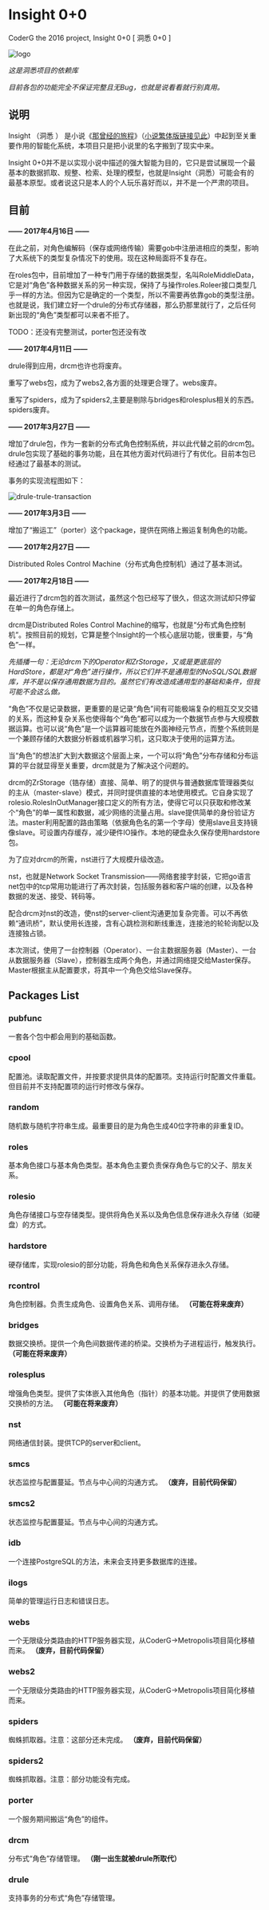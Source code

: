 # Insight 0+0

CoderG the 2016 project, Insight 0+0 [ 洞悉 0+0 ]

![logo](doc/logo.png)

*这是洞悉项目的依赖库*

*目前各包的功能完全不保证完整且无Bug，也就是说看看就行别真用。*

## 说明

Insight （洞悉 ） 是小说《[那曾经的旅程](http://hareading.com/books?bookId=1461)》（[小说繁体版链接见此](http://hareading.com/books?bookId=1461)）中起到至关重要作用的智能化系统，本项目只是把小说里的名字搬到了现实中来。

Insight 0+0并不是以实现小说中描述的强大智能为目的，它只是尝试展现一个最基本的数据抓取、规整、检索、处理的模型，也就是Insight（洞悉）可能会有的最基本原型。或者说这只是本人的个人玩乐喜好而以，并不是一个严肃的项目。

## 目前

**—— 2017年4月16日 ——**

在此之前，对角色编解码（保存或网络传输）需要gob中注册进相应的类型，影响了大系统下的类型复杂情况下的使用。现在这种局面将不复存在。

在roles包中，目前增加了一种专门用于存储的数据类型，名叫RoleMiddleData，它是对“角色”各种数据关系的另一种实现，保持了与操作roles.Roleer接口类型几乎一样的方法。但因为它是确定的一个类型，所以不需要再依靠gob的类型注册。也就是说，我们建立好一个drule的分布式存储器，那么扔那里就行了，之后任何新出现的“角色”类型都可以来者不拒了。

TODO：还没有完整测试，porter包还没有改

**—— 2017年4月11日 ——**

drule得到应用，drcm也许也将废弃。

重写了webs包，成为了webs2,各方面的处理更合理了。webs废弃。

重写了spiders，成为了spiders2,主要是剔除与bridges和rolesplus相关的东西。spiders废弃。

**—— 2017年3月27日 ——**

增加了drule包，作为一套新的分布式角色控制系统，并以此代替之前的drcm包。drule包实现了基础的事务功能，且在其他方面对代码进行了有优化。目前本包已经通过了最基本的测试。

事务的实现流程图如下：

![drule-trule-transaction](doc/drule-trule-transaction.png)


**—— 2017年3月3日 ——**

增加了“搬运工”（porter）这个package，提供在网络上搬运复制角色的功能。

**—— 2017年2月27日 ——**

Distributed Roles Control Machine（分布式角色控制机）通过了基本测试。

**—— 2017年2月18日 ——**

最近进行了drcm包的首次测试，虽然这个包已经写了很久，但这次测试却只停留在单一的角色存储上。

drcm是Distributed Roles Control Machine的缩写，也就是“分布式角色控制机”。按照目前的规划，它算是整个Insight的一个核心底层功能，很重要，与“角色”一样。

*先插播一句：无论drcm下的Operator和ZrStorage，又或是更底层的HardStore，都是对“角色”进行操作，所以它们并不是通用型的NoSQL/SQL数据库，并不是以保存通用数据为目的。虽然它们有改造成通用型的基础和条件，但我可能不会这么做。*

“角色”不仅是记录数据，更重要的是记录“角色”间有可能极端复杂的相互交叉交错的关系，而这种复杂关系也使得每个“角色”都可以成为一个数据节点参与大规模数据运算。也可以说“角色”是一个运算器可能放在外面神经元节点，而整个系统则是一个兼顾存储的大数据分析器或机器学习机，这只取决于使用的运算方法。

当“角色”的想法扩大到大数据这个层面上来，一个可以将“角色”分布存储和分布运算的平台就显得至关重要，drcm就是为了解决这个问题的。

drcm的ZrStorage（锆存储）直接、简单、明了的提供与普通数据库管理器类似的主从（master-slave）模式，并同时提供直接的本地使用模式。它自身实现了rolesio.RolesInOutManager接口定义的所有方法，使得它可以只获取和修改某个“角色”的单一属性和数据，减少网络的流量占用。slave提供简单的身份验证方法。master利用配置的路由策略（依据角色名的第一个字母）使用slave且支持镜像slave。可设置内存缓存，减少硬件IO操作。本地的硬盘永久保存使用hardstore包。

为了应对drcm的所需，nst进行了大规模升级改造。

nst，也就是Network Socket Transmission——网络套接字封装，它把go语言net包中的tcp常用功能进行了再次封装，包括服务器和客户端的创建，以及各种数据的发送、接受、转码等。

配合drcm对nst的改造，使nst的server-client沟通更加复杂完善。可以不再依赖“通讯桥”，默认使用长连接，含有心跳检测和断线重连，连接池的轮轮询配以及连接独占锁。

本次测试，使用了一台控制器（Operator）、一台主数据服务器（Master）、一台从数据服务器（Slave），控制器生成两个角色，并通过网络提交给Master保存。Master根据主从配置要求，将其中一个角色交给Slave保存。

## Packages List

### pubfunc

一套各个包中都会用到的基础函数。

### cpool

配置池。读取配置文件，并按要求提供具体的配置项。支持运行时配置文件重载。但目前并不支持配置项的运行时修改与保存。

### random

随机数与随机字符串生成。最重要目的是为角色生成40位字符串的非重复ID。

### roles

基本角色接口与基本角色类型。基本角色主要负责保存角色与它的父子、朋友关系。

### rolesio

角色存储接口与空存储类型。提供将角色关系以及角色信息保存进永久存储（如硬盘）的方式。

### hardstore

硬存储库，实现rolesio的部分功能，将角色和角色关系保存进永久存储。

### rcontrol

角色控制器。负责生成角色、设置角色关系、调用存储。 **（可能在将来废弃）**

### bridges

数据交换桥。提供一个角色间数据传递的桥梁。交换桥为子进程运行，触发执行。 **（可能在将来废弃）**

### rolesplus

增强角色类型。提供了实体嵌入其他角色（指针）的基本功能。并提供了使用数据交换桥的方法。 **（可能在将来废弃）**

### nst

网络通信封装。提供TCP的server和client。

### smcs

状态监控与配置蔓延。节点与中心间的沟通方式。 **（废弃，目前代码保留）**

### smcs2

状态监控与配置蔓延。节点与中心间的沟通方式。

### idb

一个连接PostgreSQL的方法，未来会支持更多数据库的连接。

### ilogs

简单的管理运行日志和错误日志。

### webs

一个无限级分类路由的HTTP服务器实现，从CoderG->Metropolis项目简化移植而来。 **（废弃，目前代码保留）**

### webs2

一个无限级分类路由的HTTP服务器实现，从CoderG->Metropolis项目简化移植而来。

### spiders

蜘蛛抓取器。注意：这部分还未完成。 **（废弃，目前代码保留）**

### spiders2

蜘蛛抓取器。注意：部分功能没有完成。 

### porter

一个服务期间搬运“角色”的组件。

### drcm

分布式“角色”存储管理。 **（刚一出生就被drule所取代）**

### drule

支持事务的分布式“角色”存储管理。
